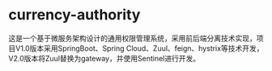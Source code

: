 # currency-authority
这是一个基于微服务架构设计的通用权限管理系统，采用前后端分离技术实现，项目V1.0版本采用SpringBoot、Spring Cloud、Zuul、feign、hystrix等技术开发，V2.0版本将Zuul替换为gateway，并使用Sentinel进行开发。
